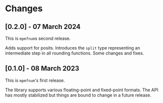 # Changes

## [0.2.0] - 07 March 2024

This is `mpmfnum`s second release.

Adds support for posits.
Introduces the `split` type representing an intermediate step in all rounding functions.
Some changes and fixes.

## [0.1.0] - 08 March 2023

This is `mpmfnum`'s first release.

The library supports various floating-point and fixed-point formats.
The API has mostly stabilized but things are bound to change in a future release.
